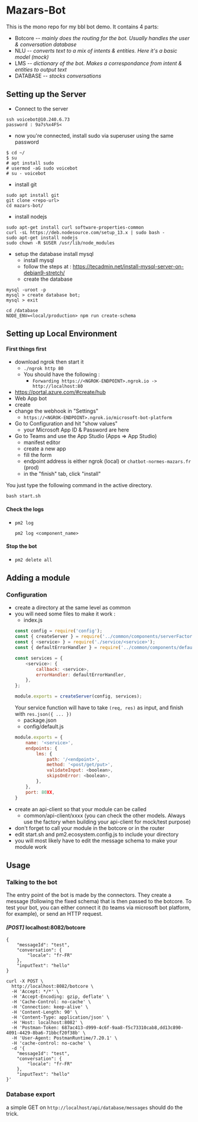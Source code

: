 # Mazars-Bot
This is the mono repo for my bbl bot demo.
It contains 4 parts:
   - Botcore -- *mainly does the routing for the bot. Usually handles the user & conversation database*
   - NLU -- *converts text to a mix of intents & entities. Here it's a basic model (mock)*
   - LMS -- *dictionary of the bot. Makes a correspondance from intent & entities to output text*
   - DATABASE -- *stocks conversations*

## Setting up the Server
* Connect to the server
```
ssh voicebot@10.240.6.73
password : 9a7s%x4FS<
```
* now you're connected, install sudo via superuser using the same password
```
$ cd ~/
$ su
# apt install sudo
# usermod -aG sudo voicebot
# su - voicebot
```
* install git
```
sudo apt install git
git clone <repo-url>
cd mazars-bot/
```
* install nodejs
```
sudo apt-get install curl software-properties-common
curl -sL https://deb.nodesource.com/setup_13.x | sudo bash -
sudo apt-get install nodejs
sudo chown -R $USER /usr/lib/node_modules
```
* setup the database
install mysql
    * install mysql
    * follow the steps at : https://tecadmin.net/install-mysql-server-on-debian9-stretch/
    * create the database
```
mysql -uroot -p
mysql > create database bot;
mysql > exit
```
```
cd /database
NODE_ENV=<local/production> npm run create-schema
```
    
## Setting up Local Environment

#### First things first

* download ngrok then start it
    * `./ngrok http 80`
    * You should have the following :
        * `Forwarding https://<NGROK-ENDPOINT>.ngrok.io -> http://localhost:80`
* https://portal.azure.com/#create/hub
* Web App bot
* create
* change the webhook in "Settings"
    * `https://<NGROK-ENDPOINT>.ngrok.io/microsoft-bot-platform`
* Go to Configuration and hit "show values"
    * your Microsoft App ID & Password are here
* Go to Teams and use the App Studio (Apps => App Studio)
    * manifest editor
    * create a new app
    * fill the form
    * endpoint address is either ngrok (local) or `chatbot-normes-mazars.fr` (prod)
    * in the "finish" tab, click "install"

You just type the following command in the active directory.
```
bash start.sh
```
#### Check the logs
*   ```
    pm2 log
    ```
    ```
    pm2 log <component_name>
    ```
#### Stop the bot
*   ```
    pm2 delete all
    ```


## Adding a module

### Configuration

* create a directory at the same level as common
* you will need some files to make it work :
    - index.js
    ```javascript
    const config = require('config');
    const { createServer } = require('../common/components/serverFactory');
    const { <service> } = require('./service/<service>');
    const { defaultErrorHandler } = require('../common/components/defaultErrorHandler');
    
    const services = {
        <service>: {
            callback: <service>,
            errorHandler: defaultErrorHandler,
        },
    };
    
    module.exports = createServer(config, services);
    ```
    Your service function will have to take `(req, res)` as input, and finish with `res.json({ ... })`
    - package.json
    - config/default.js
    ```javascript
    module.exports = {
        name: '<service>',
        endpoints: {
            lms: {
                path: '/<endpoint>',
                method: '<post/get/put>',
                validateInput: <boolean>,
                skipsOnError: <boolean>,
            },
        },
        port: 80XX,
    }
    ```
* create an api-client so that your module can be called
    - common/api-client/xxxx (you can check the other models.
    Always use the factory when building your api-client for mock/test purpose)
* don't forget to call your module in the botcore or in the router
* edit start.sh and pm2.ecosystem.config.js to include your directory
* you will most likely have to edit the message schema to make your module work


## Usage
### Talking to the bot
The entry point of the bot is made by the connectors. They create a message (following the fixed schema)
that is then passed to the botcore. To test your bot, you can either connect it
(to teams via microsoft bot platform, for example), or send an HTTP request.

#### *[POST]* localhost:8082/botcore
```
{
	"messageId": "test",
	"conversation": {
		"locale": "fr-FR"
	},
	"inputText": "hello"
}
```
```
curl -X POST \
  http://localhost:8082/botcore \
  -H 'Accept: */*' \
  -H 'Accept-Encoding: gzip, deflate' \
  -H 'Cache-Control: no-cache' \
  -H 'Connection: keep-alive' \
  -H 'Content-Length: 90' \
  -H 'Content-Type: application/json' \
  -H 'Host: localhost:8082' \
  -H 'Postman-Token: 687ac413-d999-4c6f-9aa8-f5c73310cab8,dd13c890-4091-4429-8ba6-71bbcf20f38b' \
  -H 'User-Agent: PostmanRuntime/7.20.1' \
  -H 'cache-control: no-cache' \
  -d '{
	"messageId": "test",
	"conversation": {
		"locale": "fr-FR"
	},
	"inputText": "hello"
}'
```

### Database export
a simple GET on `http://localhost/api/database/messages` should do the trick.
